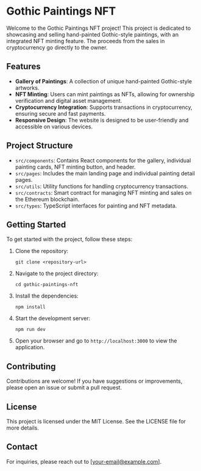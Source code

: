 # Gothic Paintings NFT

Welcome to the Gothic Paintings NFT project! This project is dedicated to showcasing and selling hand-painted Gothic-style paintings, with an integrated NFT minting feature. The proceeds from the sales in cryptocurrency go directly to the owner.

## Features

- **Gallery of Paintings**: A collection of unique hand-painted Gothic-style artworks.
- **NFT Minting**: Users can mint paintings as NFTs, allowing for ownership verification and digital asset management.
- **Cryptocurrency Integration**: Supports transactions in cryptocurrency, ensuring secure and fast payments.
- **Responsive Design**: The website is designed to be user-friendly and accessible on various devices.

## Project Structure

- `src/components`: Contains React components for the gallery, individual painting cards, NFT minting button, and header.
- `src/pages`: Includes the main landing page and individual painting detail pages.
- `src/utils`: Utility functions for handling cryptocurrency transactions.
- `src/contracts`: Smart contract for managing NFT minting and sales on the Ethereum blockchain.
- `src/types`: TypeScript interfaces for painting and NFT metadata.

## Getting Started

To get started with the project, follow these steps:

1. Clone the repository:
   ```
   git clone <repository-url>
   ```

2. Navigate to the project directory:
   ```
   cd gothic-paintings-nft
   ```

3. Install the dependencies:
   ```
   npm install
   ```

4. Start the development server:
   ```
   npm run dev
   ```

5. Open your browser and go to `http://localhost:3000` to view the application.

## Contributing

Contributions are welcome! If you have suggestions or improvements, please open an issue or submit a pull request.

## License

This project is licensed under the MIT License. See the LICENSE file for more details.

## Contact

For inquiries, please reach out to [your-email@example.com].
